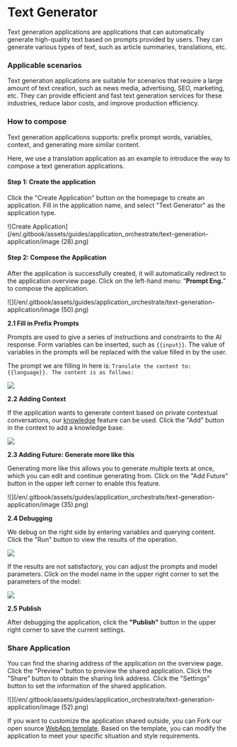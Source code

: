 # Text Generator
<!-- TODO Documentation Missing -->
Text generation applications are applications that can automatically generate high-quality text based on prompts provided by users. They can generate various types of text, such as article summaries, translations, etc.

### **Applicable scenarios**

Text generation applications are suitable for scenarios that require a large amount of text creation, such as news media, advertising, SEO, marketing, etc. They can provide efficient and fast text generation services for these industries, reduce labor costs, and improve production efficiency.

### **How to compose**

Text generation applications supports: prefix prompt words, variables, context, and generating more similar content.

Here, we use a translation application as an example to introduce the way to compose a text generation applications.

#### **Step 1: Create the application**

Click the "Create Application" button on the homepage to create an application. Fill in the application name, and select "Text Generator" as the application type.

![Create Application](/en/.gitbook/assets/guides/application_orchestrate/text-generation-application/image (28).png)

#### Step 2: Compose the Application

After the application is successfully created, it will automatically redirect to the application overview page. Click on the left-hand menu: “**Prompt Eng.**” to compose the application.

![](/en/.gitbook/assets/guides/application_orchestrate/text-generation-application/image (50).png)

**2.1 Fill in Prefix Prompts**

Prompts are used to give a series of instructions and constraints to the AI response. Form variables can be inserted, such as `{{input}}`. The value of variables in the prompts will be replaced with the value filled in by the user.

The prompt we are filling in here is: `Translate the content to: {{language}}. The content is as follows:`

![](</en/.gitbook/assets/guides/application_orchestrate/text-generation-application/image (7) (1) (1).png>)

**2.2 Adding Context**

If the application wants to generate content based on private contextual conversations, our [knowledge](../../../features/datasets/) feature can be used. Click the "Add" button in the context to add a knowledge base.

![](</en/.gitbook/assets/guides/application_orchestrate/text-generation-application/image (12) (1) (1).png>)

**2.3 Adding Future: Generate more like this**

Generating more like this allows you to generate multiple texts at once, which you can edit and continue generating from. Click on the "Add Future" button in the upper left corner to enable this feature.

![](/en/.gitbook/assets/guides/application_orchestrate/text-generation-application/image (35).png)

**2.4 Debugging**

We debug on the right side by entering variables and querying content. Click the "Run" button to view the results of the operation.

![](</en/.gitbook/assets/guides/application_orchestrate/text-generation-application/image (17).png>)

If the results are not satisfactory, you can adjust the prompts and model parameters. Click on the model name in the upper right corner to set the parameters of the model:

![](</en/.gitbook/assets/guides/application_orchestrate/text-generation-application/image (36).png>)

**2.5 Publish**

After debugging the application, click the **"Publish"** button in the upper right corner to save the current settings.

### **Share Application**

You can find the sharing address of the application on the overview page. Click the "Preview" button to preview the shared application. Click the "Share" button to obtain the sharing link address. Click the "Settings" button to set the information of the shared application.

![](/en/.gitbook/assets/guides/application_orchestrate/text-generation-application/image (52).png)

If you want to customize the application shared outside, you can Fork our open source [WebApp template](https://github.com/langgenius/webapp-text-generator). Based on the template, you can modify the application to meet your specific situation and style requirements.
